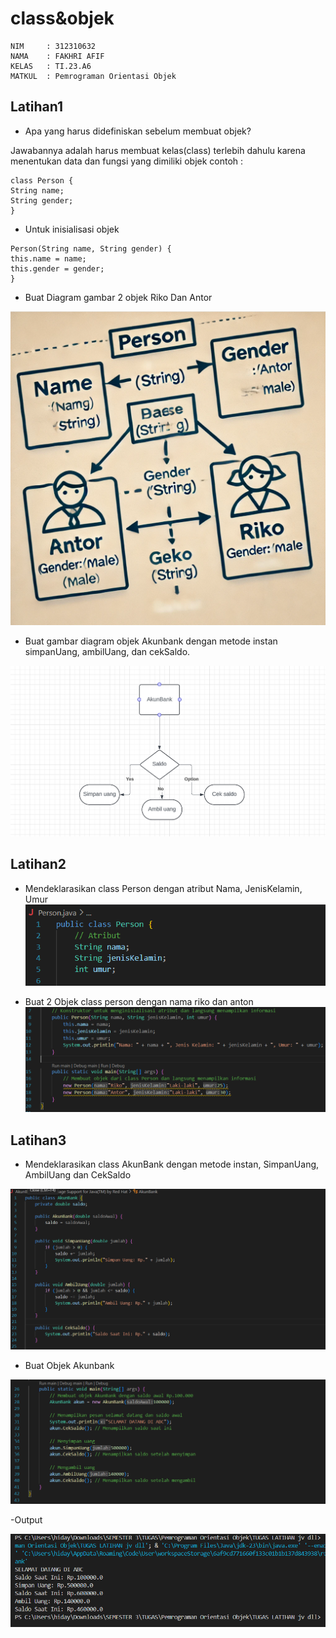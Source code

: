 # class&objek
```
NIM     : 312310632
NAMA    : FAKHRI AFIF
KELAS   : TI.23.A6
MATKUL  : Pemrograman Orientasi Objek
```

## Latihan1
- Apa yang harus didefiniskan sebelum membuat objek?
  
Jawabannya adalah harus membuat kelas(class) terlebih dahulu karena menentukan data dan 
fungsi yang dimiliki objek contoh :
```
class Person { 
String name; 
String gender;
}
```
- Untuk inisialisasi objek 
```
Person(String name, String gender) { 
this.name = name; 
this.gender = gender;
}
```

- Buat Diagram gambar 2 objek Riko Dan Antor
  
![image](sst2/s.png)

- Buat gambar diagram objek Akunbank dengan metode instan simpanUang, ambilUang, dan 
cekSaldo.

![image](sst2/ss.png)

## Latihan2

- Mendeklarasikan class Person dengan atribut Nama, JenisKelamin, Umur
![image](sst2/ss1.png)

- Buat 2 Objek class person dengan nama riko dan anton
![image](sst2/ss2.png)

## Latihan3
- Mendeklarasikan class AkunBank dengan metode instan, SimpanUang, AmbilUang dan 
CekSaldo


![image](sst2/ss3.png)

- Buat Objek Akunbank


![image](sst2/ss4.png)

-Output

![image](sst2/ss5.png)
